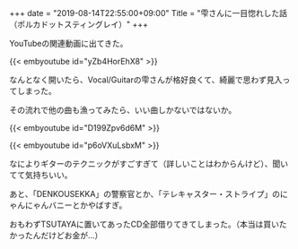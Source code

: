 +++
date = "2019-08-14T22:55:00+09:00"
Title = "雫さんに一目惚れした話（ポルカドットスティングレイ）"
+++

YouTubeの関連動画に出てきた。

{{< embyoutube id="yZb4HorEhX8" >}}

なんとなく開いたら、Vocal/Guitarの雫さんが格好良くて、綺麗で思わず見入ってしまった。

その流れで他の曲も漁ってみたら、いい曲しかないではないか。

{{< embyoutube id="D199Zpv6d6M" >}}

{{< embyoutube id="p6oVXuLsbxM" >}}

なによりギターのテクニックがすごすぎて（詳しいことはわからんけど）、聞いてて気持ちいい。

あと、「DENKOUSEKKA」の警察官とか、「テレキャスター・ストライプ」のにゃんにゃんバニーとかやばすぎ。

おもわずTSUTAYAに置いてあったCD全部借りてきてしまった。（本当は買いたかったんだけどお金が...）
